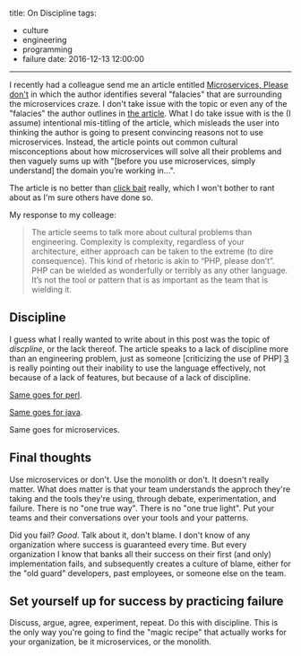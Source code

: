 title: On Discipline
tags:
 - culture
 - engineering
 - programming
 - failure
date: 2016-12-13 12:00:00
---
I recently had a colleague send me an article entitled [Microservices, Please don't][1] in which the author identifies several "falacies" that are surrounding the microservices craze. I don't take issue with the topic or even any of the "falacies" the author outlines in [the article][1]. What I do take issue with is the (I assume) intentional mis-titling of the article, which misleads the user into thinking the author is going to present convincing reasons not to use microservices. Instead, the article points out common cultural misconceptions about how microservices will solve all their problems and then vaguely sums up with "[before you use microservices, simply understand] the domain you’re working in...".

The article is no better than [click bait][2] really, which I won't bother to rant about as I'm sure others have done so.

My response to my colleage:

> The article seems to talk more about cultural problems than engineering. 
> Complexity is complexity, regardless of your architecture, either approach 
> can be taken to the extreme (to dire consequence). This kind of rhetoric is 
> akin to “PHP, please don’t”. PHP can be wielded as wonderfully or terribly as 
> any other language. It’s not the tool or pattern that is as important as the 
> team that is wielding it.

## Discipline

I guess what I really wanted to write about in this post was the topic of *discpline*, or the lack thereof. The article speaks to a lack of discipline more than an engineering problem, just as someone [criticizing the use of PHP] [3] is really pointing out their inability to use the language effectively, not because of a lack of features, but because of a lack of discipline. 

[Same goes for perl][4].

[Same goes for java][5].

Same goes for microservices.

## Final thoughts

Use microservices or don't. Use the monolith or don't. It doesn't really matter. What does matter is that your team understands the approch they're taking and the tools they're using, through debate, experimentation, and failure. There is no "one true way". There is no "one true light". Put your teams and their conversations over your tools and your patterns. 

Did you fail? *Good*. Talk about it, don't blame. I don't know of any organization where success is guaranteed every time. But every organization I know that banks all their success on their first (and only) implementation fails, and subsequently creates a culture of blame, either for the "old guard" developers, past employees, or someone else on the team. 

## Set yourself up for success by practicing failure
Discuss, argue, agree, experiment, repeat. Do this with discipline. This is the only way you're going to find the "magic recipe" that actually works for your organization, be it microservices, or the monolith.

[1]: https://dzone.com/articles/microservices-please-dont
[2]: https://www.wired.com/2015/12/psychology-of-clickbait/
[3]: https://webonastick.com/php.html
[4]: http://cubicspot.blogspot.ca/2008/05/perl-is-terrible-language.html
[5]: http://tech.jonathangardner.net/wiki/Why_Java_Sucks